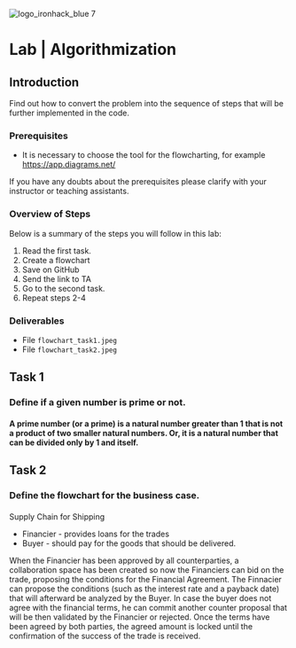 ![logo_ironhack_blue 7](https://user-images.githubusercontent.com/23629340/40541063-a07a0a8a-601a-11e8-91b5-2f13e4e6b441.png)

# Lab | Algorithmization

## Introduction

Find out how to convert the problem into the sequence of steps that will be further implemented in the code.

### Prerequisites

* It is necessary to choose the tool for the flowcharting, for example https://app.diagrams.net/

If you have any doubts about the prerequisites please clarify with your instructor or teaching assistants.

### Overview of Steps

Below is a summary of the steps you will follow in this lab:

1. Read the first task.
2. Create a flowchart
3. Save on GitHub
4. Send the link to TA
5. Go to the second task.
6. Repeat steps 2-4


### Deliverables

* File `flowchart_task1.jpeg` 
* File `flowchart_task2.jpeg` 

## Task 1


### Define if a given number is prime or not.
#### A prime number (or a prime) is a natural number greater than 1 that is not a product of two smaller natural numbers. Or, it is a natural number that can be divided only by 1 and itself.

## Task 2
### Define the flowchart for the business case.
#### 
Supply Chain for Shipping 
* Financier - provides loans for the trades
* Buyer - should pay for the goods that should be delivered.

When the Financier has been approved by all counterparties, a collaboration space has been created so now the Financiers can bid on the trade, proposing the conditions for the Financial Agreement. 
The Finnacier can propose the conditions (such as the interest rate and a payback date) that will afterward be analyzed by the Buyer. In case the buyer does not agree with the financial terms, 
he can commit another counter proposal that will be then validated by the Financier or rejected.
Once the terms have been agreed by both parties, the agreed amount is locked until the confirmation of the success of the trade is received. 
